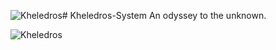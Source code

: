 ![Kheledros](https://github.com/user-attachments/assets/97f3a776-22bf-4846-a7a7-c23fb378d6c8)# Kheledros-System
An odyssey to the unknown.

![Kheledros](https://github.com/user-attachments/assets/3110979e-8132-4e22-9e48-4af5c6f7d33a)

